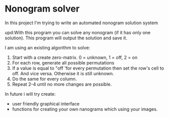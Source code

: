 # Nonogram solver
In this project I'm trying to write an automated nonogram solution system


upd:With this program you can solve any nonogram (if it has only one solution).
This program will output the solution and save it.


I am using an existing algorithm to solve:
1. Start with a create zero-matrix. 0 = unknown, 1 = off, 2 = on
2. For each row, generate all possible permutations
3. If a value is equal to "off 'for every permutation then set the row's cell to off. And vice versa. Otherwise it is still unknown.
4. Do the same for every column.
5. Repeat 2-4 until no more changes are possible.

In future i will try create: 
- user friendly graphical interface 
- functions for creating your own nanograms which using your images.